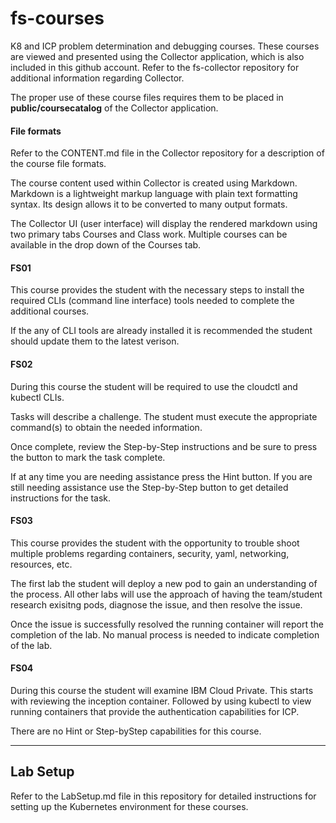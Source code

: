 # fs-courses

K8 and ICP problem determination and debugging courses.  These courses are viewed and presented using the Collector application, which is also included in this github account.  Refer to the fs-collector repository for additional information regarding Collector.  

The proper use of these course files requires them to be placed in __public/coursecatalog__ of the Collector application.

#### File formats

Refer to the CONTENT.md file in the Collector repository for a description of the course file formats.

The course content used within Collector is created using Markdown. Markdown is a lightweight markup language with plain text formatting syntax. Its design allows it to be converted to many output formats.

The Collector UI (user interface) will display the rendered markdown using two primary tabs Courses and Class work. Multiple courses can be available in the drop down of the Courses tab.

#### FS01

This course provides the student with the necessary steps to install the required CLIs (command line interface) tools needed to complete the additional courses. 

If the any of CLI tools are already installed it is recommended the student should update them to the latest verison.

#### FS02

During this course the student will be required to use the cloudctl and kubectl CLIs. 

Tasks will describe a challenge. The student must execute the appropriate command(s) to obtain the needed information. 

Once complete, review the Step-by-Step instructions and be sure to press the button to mark the task complete. 

If at any time you are needing assistance press the Hint button. If you are still needing assistance use the Step-by-Step button to get detailed instructions for the task. 

#### FS03

This course provides the student with the opportunity to trouble shoot multiple problems regarding containers, security, yaml, networking, resources, etc. 

The first lab the student will deploy a new pod to gain an understanding of the process. All other labs will use the approach of having the team/student research exisitng pods, diagnose the issue, and then resolve the issue. 

Once the issue is successfully resolved the running container will report the completion of the lab. No manual process is needed to indicate completion of the lab.

#### FS04

During this course the student will examine IBM Cloud Private. This starts with reviewing the inception container. Followed by using kubectl to view running containers that provide the authentication capabilities for ICP. 

There are no Hint or Step-byStep capabilities for this course. 


--- 

## Lab Setup

Refer to the LabSetup.md file in this repository for detailed instructions for setting up the Kubernetes environment for these courses.
